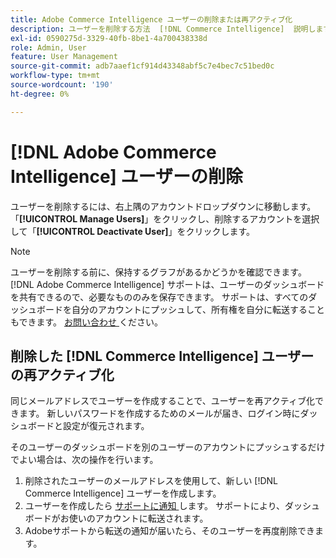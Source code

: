 ```yaml
---
title: Adobe Commerce Intelligence ユーザーの削除または再アクティブ化
description: ユーザーを削除する方法  [!DNL Commerce Intelligence]  説明します。
exl-id: 0590275d-3329-40fb-8be1-4a700438338d
role: Admin, User
feature: User Management
source-git-commit: adb7aaef1cf914d43348abf5c7e4bec7c51bed0c
workflow-type: tm+mt
source-wordcount: '190'
ht-degree: 0%

---
```


# [!DNL Adobe Commerce Intelligence] ユーザーの削除

ユーザーを削除するには、右上隅のアカウントドロップダウンに移動します。 「**[!UICONTROL Manage Users]**」をクリックし、削除するアカウントを選択して「**[!UICONTROL Deactivate User]**」をクリックします。

>[!NOTE]
>
>ユーザーを削除する前に、保持するグラフがあるかどうかを確認できます。 [!DNL Adobe Commerce Intelligence] サポートは、ユーザーのダッシュボードを共有できるので、必要なもののみを保存できます。 サポートは、すべてのダッシュボードを自分のアカウントにプッシュして、所有権を自分に転送することもできます。 [ お問い合わせ ](../../guide-overview.md#Submitting-a-Support-Ticket) ください。

## 削除した [!DNL Commerce Intelligence] ユーザーの再アクティブ化

同じメールアドレスでユーザーを作成することで、ユーザーを再アクティブ化できます。 新しいパスワードを作成するためのメールが届き、ログイン時にダッシュボードと設定が復元されます。

そのユーザーのダッシュボードを別のユーザーのアカウントにプッシュするだけでよい場合は、次の操作を行います。

1. 削除されたユーザーのメールアドレスを使用して、新しい [!DNL Commerce Intelligence] ユーザーを作成します。
1. ユーザーを作成したら [ サポートに通知 ](https://experienceleague.adobe.com/docs/commerce-knowledge-base/kb/troubleshooting/miscellaneous/mbi-service-policies.html) します。 サポートにより、ダッシュボードがお使いのアカウントに転送されます。
1. Adobeサポートから転送の通知が届いたら、そのユーザーを再度削除できます。
